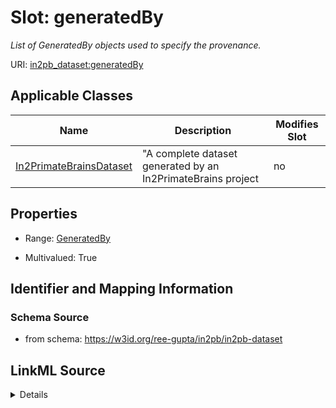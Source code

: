 # Slot: generatedBy


_List of GeneratedBy objects used to specify the provenance._



URI: [in2pb_dataset:generatedBy](https://w3id.org/ree-gupta/in2pb/in2pb-datasetgeneratedBy)



<!-- no inheritance hierarchy -->




## Applicable Classes

| Name | Description | Modifies Slot |
| --- | --- | --- |
[In2PrimateBrainsDataset](In2PrimateBrainsDataset.md) | "A complete dataset generated by an In2PrimateBrains project |  no  |







## Properties

* Range: [GeneratedBy](GeneratedBy.md)

* Multivalued: True





## Identifier and Mapping Information







### Schema Source


* from schema: https://w3id.org/ree-gupta/in2pb/in2pb-dataset




## LinkML Source

<details>
```yaml
name: generatedBy
description: List of GeneratedBy objects used to specify the provenance.
from_schema: https://w3id.org/ree-gupta/in2pb/in2pb-dataset
close_mappings:
- bids:GeneratedBy(metadata)
broad_mappings:
- openminds_core:dataset
rank: 1000
multivalued: true
alias: generatedBy
domain_of:
- In2PrimateBrainsDataset
range: GeneratedBy

```
</details>